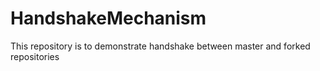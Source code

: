 # HandshakeMechanism
This repository is to demonstrate handshake between master and forked repositories
